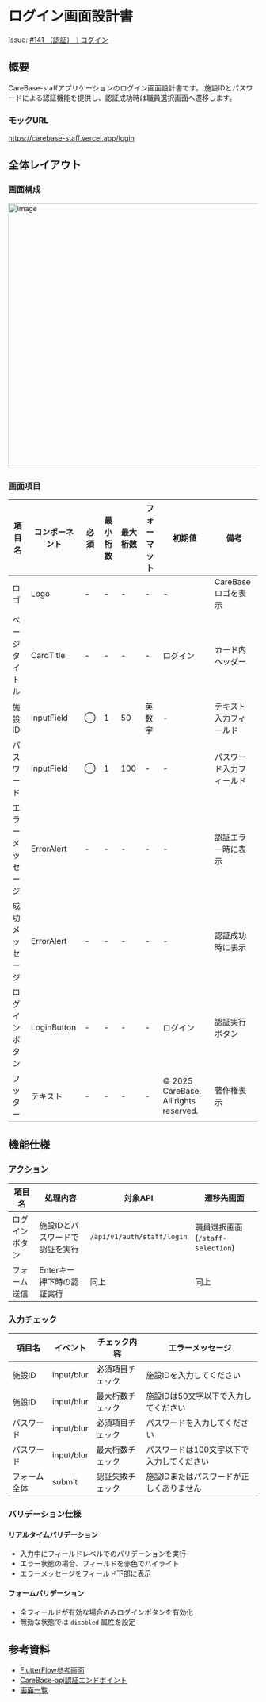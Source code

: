 # ログイン画面設計書

Issue: [#141 （認証）｜ログイン](https://github.com/ambi-tious/CareBase-staff/issues/141)

## 概要

CareBase-staffアプリケーションのログイン画面設計書です。
施設IDとパスワードによる認証機能を提供し、認証成功時は職員選択画面へ遷移します。

### モックURL

https://carebase-staff.vercel.app/login

## 全体レイアウト

### 画面構成

<img width="607" height="534" alt="image" src="https://github.com/user-attachments/assets/b7195a6b-7c05-4f49-93e7-9cccdd783eb1" />

### 画面項目

| 項目名           | コンポーネント | 必須 | 最小桁数 | 最大桁数 | フォーマット | 初期値                                 | 備考                     |
| ---------------- | -------------- | ---- | -------- | -------- | ------------ | -------------------------------------- | ------------------------ |
| ロゴ             | Logo           | -    | -        | -        | -            | -                                      | CareBaseロゴを表示       |
| ページタイトル   | CardTitle      | -    | -        | -        | -            | ログイン                               | カード内ヘッダー         |
| 施設ID           | InputField     | ◯    | 1        | 50       | 英数字       | -                                      | テキスト入力フィールド   |
| パスワード       | InputField     | ◯    | 1        | 100      | -            | -                                      | パスワード入力フィールド |
| エラーメッセージ | ErrorAlert     | -    | -        | -        | -            | -                                      | 認証エラー時に表示       |
| 成功メッセージ   | ErrorAlert     | -    | -        | -        | -            | -                                      | 認証成功時に表示         |
| ログインボタン   | LoginButton    | -    | -        | -        | -            | ログイン                               | 認証実行ボタン           |
| フッター         | テキスト       | -    | -        | -        | -            | © 2025 CareBase. All rights reserved. | 著作権表示               |

## 機能仕様

### アクション

| 項目名         | 処理内容                       | 対象API                    | 遷移先画面                        |
| -------------- | ------------------------------ | -------------------------- | --------------------------------- |
| ログインボタン | 施設IDとパスワードで認証を実行 | `/api/v1/auth/staff/login` | 職員選択画面 (`/staff-selection`) |
| フォーム送信   | Enterキー押下時の認証実行      | 同上                       | 同上                              |

### 入力チェック

| 項目名       | イベント   | チェック内容     | エラーメッセージ                          |
| ------------ | ---------- | ---------------- | ----------------------------------------- |
| 施設ID       | input/blur | 必須項目チェック | 施設IDを入力してください                  |
| 施設ID       | input/blur | 最大桁数チェック | 施設IDは50文字以下で入力してください      |
| パスワード   | input/blur | 必須項目チェック | パスワードを入力してください              |
| パスワード   | input/blur | 最大桁数チェック | パスワードは100文字以下で入力してください |
| フォーム全体 | submit     | 認証失敗チェック | 施設IDまたはパスワードが正しくありません  |

### バリデーション仕様

#### リアルタイムバリデーション

- 入力中にフィールドレベルでのバリデーションを実行
- エラー状態の場合、フィールドを赤色でハイライト
- エラーメッセージをフィールド下部に表示

#### フォームバリデーション

- 全フィールドが有効な場合のみログインボタンを有効化
- 無効な状態では `disabled` 属性を設定

## 参考資料

- [FlutterFlow参考画面](https://carebase.flutterflow.app/authLogin)
- [CareBase-api認証エンドポイント](https://github.com/ambi-tious/CareBase-api/issues/3)
- [画面一覧](../../../docs/screen-list.md#認証関連)
